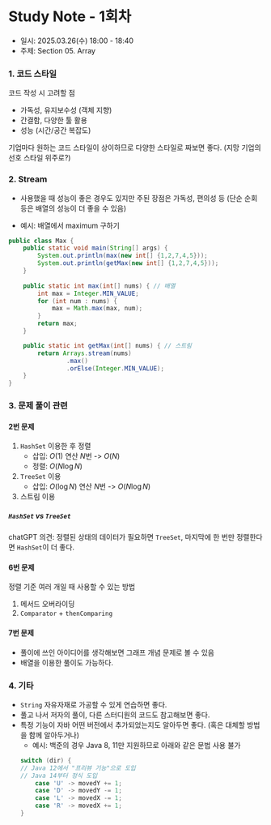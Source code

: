 # Study Note - 1회차
* 일시: 2025.03.26(수) 18:00 - 18:40
* 주제: Section 05. Array

### 1. 코드 스타일
코드 작성 시 고려할 점
* 가독성, 유지보수성 (객체 지향)
* 간결함, 다양한 툴 활용
* 성능 (시간/공간 복잡도)

기업마다 원하는 코드 스타일이 상이하므로 다양한 스타일로 짜보면 좋다. (지망 기업의 선호 스타일 위주로?)

### 2. Stream
* 사용했을 때 성능이 좋은 경우도 있지만 주된 장점은 가독성, 편의성 등 (단순 순회 등은 배열의 성능이 더 좋을 수 있음)

* 예시: 배열에서 maximum 구하기
```java
public class Max {
    public static void main(String[] args) {
        System.out.println(max(new int[] {1,2,7,4,5}));
        System.out.println(getMax(new int[] {1,2,7,4,5}));
    }
    
    public static int max(int[] nums) { // 배열
        int max = Integer.MIN_VALUE;
        for (int num : nums) {
            max = Math.max(max, num);
        }
        return max;
    }

    public static int getMax(int[] nums) { // 스트림
        return Arrays.stream(nums)
                .max()
                .orElse(Integer.MIN_VALUE);
    }
}
```

### 3. 문제 풀이 관련
#### 2번 문제
1. `HashSet` 이용한 후 정렬
    * 삽입: $O(1)$ 연산 $N$번 -> $O(N)$
    * 정렬: $O(N\log N)$
2. `TreeSet` 이용
    * 삽입: $O(\log N)$ 연산 $N$번 -> $O(N\log N)$
3. 스트림 이용
  
##### `HashSet` vs `TreeSet`
chatGPT 의견: 정렬된 상태의 데이터가 필요하면 `TreeSet`, 마지막에 한 번만 정렬한다면 `HashSet`이 더 좋다.

#### 6번 문제
정렬 기준 여러 개일 때 사용할 수 있는 방법 
1. 메서드 오버라이딩
2. `Comparator` + `thenComparing`

#### 7번 문제
* 풀이에 쓰인 아이디어를 생각해보면 그래프 개념 문제로 볼 수 있음
* 배열을 이용한 풀이도 가능하다.

### 4. 기타
* `String` 자유자재로 가공할 수 있게 연습하면 좋다.
* 풀고 나서 저자의 풀이, 다른 스터디원의 코드도 참고해보면 좋다.
* 특정 기능이 자바 어떤 버전에서 추가되었는지도 알아두면 좋다. (혹은 대체할 방법을 함께 알아두거나)
    * 예시: 백준의 경우 Java 8, 11만 지원하므로 아래와 같은 문법 사용 불가
    ```java
    switch (dir) {
    // Java 12에서 "프리뷰 기능"으로 도입
    // Java 14부터 정식 도입
        case 'U' -> movedY += 1;
        case 'D' -> movedY -= 1;
        case 'L' -> movedX -= 1;
        case 'R' -> movedX += 1;
    }
    ```